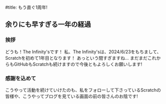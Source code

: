#title: もう直ぐ1周年!

## 余りにも早すぎる一年の経過
### 挨拶
どうも！The Infinity'sです！
私、The Infinity'sは、2024/6/23をもちまして、Scratchを初めて1年目となります！
あっという間すぎますね...
まだまだこれからもGitHubもScratchも続けますので今後ともよろしくお願いします!
### 感謝を込めて
こうやって活動を続けていけたのも、私をフォローして下さっているScratchの皆様や、こうやってブログを見ている画面の前の皆さんのお陰です!